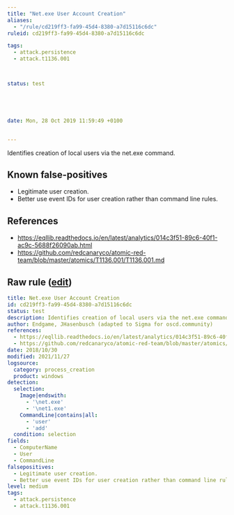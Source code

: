 ```yaml
---
title: "Net.exe User Account Creation"
aliases:
  - "/rule/cd219ff3-fa99-45d4-8380-a7d15116c6dc"
ruleid: cd219ff3-fa99-45d4-8380-a7d15116c6dc

tags:
  - attack.persistence
  - attack.t1136.001



status: test





date: Mon, 28 Oct 2019 11:59:49 +0100


---
```


Identifies creation of local users via the net.exe command.

<!--more-->


## Known false-positives

* Legitimate user creation.
* Better use event IDs for user creation rather than command line rules.



## References

* https://eqllib.readthedocs.io/en/latest/analytics/014c3f51-89c6-40f1-ac9c-5688f26090ab.html
* https://github.com/redcanaryco/atomic-red-team/blob/master/atomics/T1136.001/T1136.001.md


## Raw rule ([edit](https://github.com/SigmaHQ/sigma/edit/master/rules/windows/process_creation/proc_creation_win_net_user_add.yml))
```yaml
title: Net.exe User Account Creation
id: cd219ff3-fa99-45d4-8380-a7d15116c6dc
status: test
description: Identifies creation of local users via the net.exe command.
author: Endgame, JHasenbusch (adapted to Sigma for oscd.community)
references:
  - https://eqllib.readthedocs.io/en/latest/analytics/014c3f51-89c6-40f1-ac9c-5688f26090ab.html
  - https://github.com/redcanaryco/atomic-red-team/blob/master/atomics/T1136.001/T1136.001.md
date: 2018/10/30
modified: 2021/11/27
logsource:
  category: process_creation
  product: windows
detection:
  selection:
    Image|endswith:
      - '\net.exe'
      - '\net1.exe'
    CommandLine|contains|all:
      - 'user'
      - 'add'
  condition: selection
fields:
  - ComputerName
  - User
  - CommandLine
falsepositives:
  - Legitimate user creation.
  - Better use event IDs for user creation rather than command line rules.
level: medium
tags:
  - attack.persistence
  - attack.t1136.001

```
